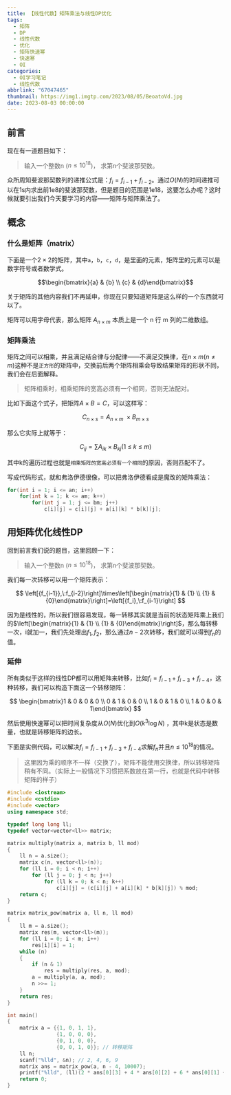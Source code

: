 ```yaml
---
title: 【线性代数】矩阵乘法与线性DP优化
tags:
  - 矩阵
  - DP
  - 线性代数
  - 优化
  - 矩阵快速幂
  - 快速幂
  - OI
categories:
  - OI学习笔记
  - 线性代数
abbrlink: "67047465"
thumbnail: https://img1.imgtp.com/2023/08/05/BeoatoVd.jpg
date: 2023-08-03 00:00:00
---
```


## 前言

现在有一道题目如下：

> 输入一个整数n ($n \leq 10^{18}$)， 求第n个斐波那契数。

众所周知斐波那契数列的递推公式是：$f_i = f_{i-1} + f_{i-2}$。通过$O(N)$的时间递推可以在1s内求出前1e8的斐波那契数，但是题目的范围是1e18，这要怎么办呢？这时候就要引出我们今天要学习的内容——矩阵与矩阵乘法了。

## 概念

### 什么是矩阵（matrix）

下面是一个$2 \times 2$的矩阵，其中`a`，`b`，`c`，`d`，是里面的元素，矩阵里的元素可以是数字符号或者数学式。

$$\begin{bmatrix}{a} & {b} \\ {c} & {d}\end{bmatrix}$$

关于矩阵的其他内容我们不再延申，你现在只要知道矩阵是这么样的一个东西就可以了。

矩阵可以用字母代表，那么矩阵 $A_{n \times m}$ 本质上是一个 n 行 m 列的二维数组。

### 矩阵乘法

矩阵之间可以相乘，并且满足结合律与分配律——不满足交换律，在$n \times m(n \ne m)$这种不是`正方形`的矩阵中，交换前后两个矩阵相乘会导致结果矩阵的形状不同，我们会在后面解释。

> 矩阵相乘时，相乘矩阵的宽高必须有一个相同，否则无法配对。

比如下面这个式子，把矩阵$A \times B = C$，可以这样写：

$$ C_{n\times s}=A_{n\times m}\:\times B_{m\times s} $$

那么它实际上就等于：

$$ C_{ij}=\sum A_{ik}\times B_{kj}\left(1\:\le\:k\:\le\:m\right) $$

其中k的遍历过程也就是`相乘矩阵的宽高必须有一个相同`的原因，否则匹配不了。

写成代码形式，就和弗洛伊德很像，可以把弗洛伊德看成是魔改的矩阵乘法：

```C++
for(int i = 1; i <= an; i++) 
    for(int k = 1; k <= am; k++) 
        for(int j = 1; j <= bm; j++) 
            c[i][j] = c[i][j] + a[i][k] * b[k][j];
```

## 用矩阵优化线性DP

回到前言我们说的题目，这里回顾一下：

> 输入一个整数n ($n \leq 10^{18}$)， 求第n个斐波那契数。

我们每一次转移可以用一个矩阵表示：

$$ \left[{f_{i-1}},\:f_{i-2}\right]\times\left[\begin{matrix}{1} & {1} \\ {1} & {0}\end{matrix}\right]=\left[{f_i},\:f_{i-1}\right] $$

因为是线性的，所以我们很容易发现，每一转移其实就是当前的状态矩阵乘上我们的$\left[\begin{matrix}{1} & {1} \\ {1} & {0}\end{matrix}\right]$，那么每转移一次，i就加一，我们先处理出$f_1,f_2$，那么通过$n-2$次转移，我们就可以得到$f_n$的值。

### 延伸

所有类似于这样的线性DP都可以用矩阵来转移，比如$f_i = f_{i-1} + f_{i-3} + f_{i-4}$，这种转移，我们可以构造下面这一个转移矩阵：

$$ \begin{bmatrix}1 & 0 & 0 & 0 \\ 0 & 1 & 0 & 0 \\ 1 & 0 & 1 & 0 \\ 1 & 0 & 0 & 1\end{bmatrix} $$

然后使用快速幂可以把时间复杂度从$O(N)$优化到$O(k^3 \log N)$ ，其中k是状态是数量，也就是转移矩阵的边长。

下面是实例代码，可以解决$f_i = f_{i-1} + f_{i-3} + f_{i-4}$求解$f_n$并且$n \leq 10^{18}$的情况。

> 这里因为乘的顺序不一样（交换了），矩阵不能使用交换律，所以转移矩阵稍有不同。（实际上一般情况下习惯把系数放在第一行，也就是代码中转移矩阵的样子）

```C++
#include <iostream>
#include <cstdio>
#include <vector>
using namespace std;

typedef long long ll;
typedef vector<vector<ll>> matrix;

matrix multiply(matrix a, matrix b, ll mod)
{
    ll n = a.size();
    matrix c(n, vector<ll>(n));
    for (ll i = 0; i < n; i++)
        for (ll j = 0; j < n; j++)
            for (ll k = 0; k < n; k++)
                c[i][j] = (c[i][j] + a[i][k] * b[k][j]) % mod;
    return c;
}

matrix matrix_pow(matrix a, ll n, ll mod)
{
    ll m = a.size();
    matrix res(m, vector<ll>(m));
    for (ll i = 0; i < m; i++)
        res[i][i] = 1;
    while (n)
    {
        if (n & 1)
            res = multiply(res, a, mod);
        a = multiply(a, a, mod);
        n >>= 1;
    }
    return res;
}

int main()
{
    matrix a = {{1, 0, 1, 1},
                {1, 0, 0, 0},
                {0, 1, 0, 0},
                {0, 0, 1, 0}}; // 转移矩阵
    ll n;
    scanf("%lld", &n); // 2, 4, 6, 9
    matrix ans = matrix_pow(a, n - 4, 10007);
    printf("%lld", (ll)(2 * ans[0][3] + 4 * ans[0][2] + 6 * ans[0][1] + 9 * ans[0][0]) % 10007);
    return 0;
}
```